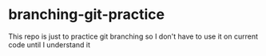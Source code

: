 # branching-git-practice
This repo is just to practice git branching so I don't have to use it on current code until I understand it
